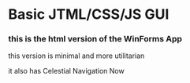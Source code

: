 # Basic JTML/CSS/JS GUI

### this is the html version of the WinForms App

this version is minimal and more utilitarian

it also has Celestial Navigation Now
